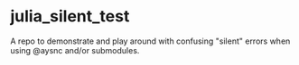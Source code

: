 # julia_silent_test
A repo to demonstrate and play around with confusing "silent" errors when using @aysnc and/or submodules.
